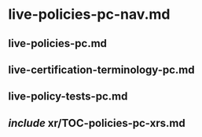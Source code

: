 # live-policies-pc-nav.md

## live-policies-pc.md

## live-certification-terminology-pc.md

## live-policy-tests-pc.md

## _include_ xr/TOC-policies-pc-xrs.md
